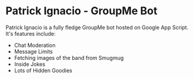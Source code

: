 # Patrick Ignacio - GroupMe Bot

Patrick Ignacio is a fully fledge GroupMe bot hosted on Google App Script. It's features include:

- Chat Moderation
- Message Limits
- Fetching images of the band from Smugmug
- Inside Jokes
- Lots of Hidden Goodies


